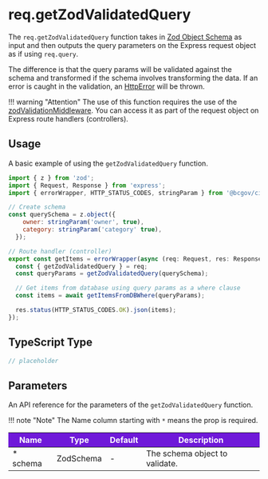 # req.getZodValidatedQuery

The `req.getZodValidatedQuery` function takes in [Zod Object Schema] as input and then outputs the query parameters on the Express request object as if using `req.query`. 

The difference is that the query params will be validated against the schema and transformed if the schema involves transforming the data. If an error is caught in the validation, an [HttpError] will be thrown.

!!! warning "Attention"
    The use of this function requires the use of the [zodValidationMiddleware]. You can access it as part of the request object on Express route handlers (controllers).

## Usage

A basic example of using the `getZodValidatedQuery` function.

```JavaScript
import { z } from 'zod';
import { Request, Response } from 'express';
import { errorWrapper, HTTP_STATUS_CODES, stringParam } from '@bcgov/citz-imb-express-utilities';

// Create schema
const querySchema = z.object({
    owner: stringParam('owner', true),
    category: stringParam('category' true),
  });

// Route handler (controller)
export const getItems = errorWrapper(async (req: Request, res: Response) => {
  const { getZodValidatedQuery } = req;
  const queryParams = getZodValidatedQuery(querySchema);

  // Get items from database using query params as a where clause
  const items = await getItemsFromDBWhere(queryParams);

  res.status(HTTP_STATUS_CODES.OK).json(items);
});
```

## TypeScript Type

<!-- The following code block is auto generated when types in the package change. -->
<!-- TYPE: getZodValidatedQuery -->
```TypeScript
// placeholder
```

## Parameters

An API reference for the parameters of the `getZodValidatedQuery` function.

!!! note "Note"
    The Name column starting with `*` means the prop is required.

<table>
  <!-- Table columns -->
  <thead>
    <tr>
      <th style="background: #6f19d9; color: white;">Name</th>
      <th style="background: #6f19d9; color: white;">Type</th>
      <th style="background: #6f19d9; color: white;">Default</th>
      <th style="background: #6f19d9; color: white;">Description</th>
    </tr>
  </thead>

  <!-- Table rows -->
  <tbody>
    <tr>
      <td>* schema</td>
      <td>ZodSchema<unknown></td>
      <td>-</td>
      <td>The schema object to validate.</td>
    </tr>
  </tbody>
</table>

<!-- Link References -->
[Zod Object Schema]: https://zod.dev/?id=objects
[HttpError]: ../../../http-error
[zodValidationMiddleware]: ../zod-validation-middleware.md
